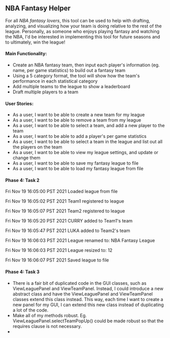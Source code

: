 <h2> NBA Fantasy Helper </h2>

For all *NBA fantasy lovers*, this tool can be used to help with drafting, analyzing, and visualizing how your team is doing relative to the rest of the league. 
Personally, as someone who enjoys playing fantasy and watching the NBA, I'd be interested in implementing this tool for future seasons and to ultimately, win the league!

#### Main Functionality:
- Create an NBA fantasy team, then input each player's information (eg. name, per game statistics) to build out a fantasy team
- Using a 5 category format, the tool will show how the team's performance in each statistical category
- Add multiple teams to the league to show a leaderboard
- Draft multiple players to a team

#### User Stories: 
- As a user, I want to be able to create a new team for my league
- As a user, I want to be able to remove a team from my league
- As a user, I want to be able to select a team, and add a new player to the team
- As a user, I want to be able to add a player's per game statistics
- As a user, I want to be able to select a team in the league and list out all the players on the team
- As a user, I want to be able to view my league settings, and update or change them
- As a user, I want to be able to save my fantasy league to file
- As a user, I want to be able to load my fantasy league from file

#### Phase 4: Task 2
Fri Nov 19 16:05:00 PST 2021
Loaded league from file

Fri Nov 19 16:05:02 PST 2021
Team1 registered to league

Fri Nov 19 16:05:07 PST 2021
Team2 registered to league

Fri Nov 19 16:05:20 PST 2021
CURRY added to Team1's team

Fri Nov 19 16:05:47 PST 2021
LUKA added to Team2's team

Fri Nov 19 16:06:03 PST 2021
League renamed to: NBA Fantasy League

Fri Nov 19 16:06:03 PST 2021
League resized to: 12

Fri Nov 19 16:06:07 PST 2021
Saved league to file

#### Phase 4: Task 3
- There is a fair bit of duplicated code in the GUI classes, such as ViewLeaguePanel and ViewTeamPanel. Instead, I could introduce a new abstract class and have the ViewLeaguePanel and ViewTeamPanel classes extend this class instead. This way, each time I want to create a new panel for my GUI, I can extend this new class instead of duplicating a lot of the code.
- Make all of my methods robust. Eg. ViewLeaguePanel.selectTeamPopUp() could be made robust so that the requires clause is not necessary.
- 